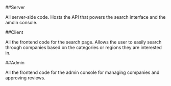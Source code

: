 
##Server

All server-side code. Hosts the API that powers the search interface and the amdin console.

##Client

All the frontend code for the search page.
Allows the user to easily search through companies based on the categories or regions they are interested in.

##Admin

All the frontend code for the admin console for managing companies and approving reviews.


